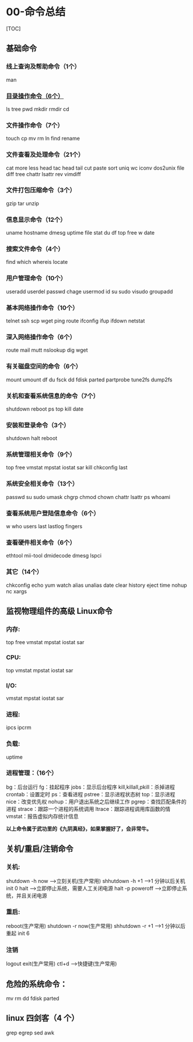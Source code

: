 # 00-命令总结
[TOC]

## 基础命令

### 线上查询及帮助命令（1个）

man 
### [目录操作命令（6个）](./01-目录操作命令.md)

ls tree pwd mkdir  rmdir  cd 

### 文件操作命令（7个）

touch cp mv rm ln find rename 
### 文件查看及处理命令（21个）

cat more less head tac head tail cut paste 
sort uniq wc iconv dos2unix file diff tree chattr 
lsattr rev vimdiff 

### 文件打包压缩命令（3个）
gzip tar unzip 
### 信息显示命令（12个）
uname hostname dmesg uptime file stat du df top free w date

### 搜索文件命令（4个）

find which whereis locate 

### 用户管理命令（10个）

useradd userdel passwd chage usermod id su sudo visudo 
groupadd 

### 基本网络操作命令（10个）

telnet ssh scp wget ping route ifconfig ifup ifdown netstat 

### 深入网络操作命令（6个）

route mail mutt nslookup dig wget 

### 有关磁盘空间的命令（6个）

mount umount df du fsck dd fdisk parted partprobe tune2fs dump2fs

### 关机和查看系统信息的命令（7个）

shutdown reboot ps top kill date 

### 安装和登录命令（3个）

shutdown halt reboot 

### 系统管理相关命令（9个）

top free vmstat mpstat iostat sar kill chkconfig last 

### 系统安全相关命令（13个）

passwd su sudo umask chgrp chmod chown chattr lsattr ps 
whoami 

### 查看系统用户登陆信息命令（6个）

w who users last lastlog fingers 

### 查看硬件相关命令（6个）

ethtool mii-tool dmidecode dmesg lspci 

### 其它（14个）

chkconfig echo yum watch alias unalias date clear
history eject 
time nohup nc xargs 

##  

## 监视物理组件的高级 Linux命令

### 内存:

top free vmstat mpstat iostat sar 

### CPU:

top vmstat mpstat iostat sar 

### I/O:

vmstat mpstat iostat sar 

### 进程:

ipcs ipcrm 

### 负载:

uptime 

### 进程管理：（16个）
bg：后台运行 fg：挂起程序 jobs：显示后台程序 kill,killall,pkill：杀掉进程
crontab：设置定时 ps：查看进程 pstree：显示进程状态树
top：显示进程 nice：改变优先权 nohup：用户退出系统之后继续工作
pgrep：查找匹配条件的进程 strace：跟踪一个进程的系统调用
ltrace：跟踪进程调用库函数的情 vmstat：报告虚拟内存统计信息

**以上命令属于武功里的《九阴真经》，如果掌握好了，会非常牛。**

## 关机/重启/注销命令
### 关机: 
shutdown -h now ——>立刻关机(生产常用) 
shhutdown -h +1 ——>1 分钟以后关机
init 0 
halt ——>立即停止系统，需要人工关闭电源
halt -p 
poweroff ——>立即停止系统，并且关闭电源

### 重启: 
reboot(生产常用) 
shutdown -r now(生产常用) 
shhutdown -r +1 ——>1 分钟以后重起
init 6 
### 注销
logout 
exit(生产常用) 
ctl+d ——>快捷键(生产常用) 

## 危险的系统命令：
mv rm dd fdisk parted 
## linux 四剑客（4 个）
grep egrep sed awk